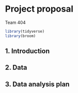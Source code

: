 Project proposal
================
Team 404

``` r
library(tidyverse)
library(broom)
```

## 1\. Introduction

## 2\. Data

## 3\. Data analysis plan
